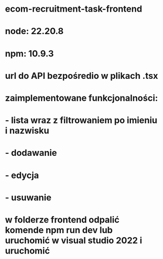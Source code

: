 # ecom-recruitment-task-frontend

# node: 22.20.8
# npm: 10.9.3

# url do API bezpośredio w plikach .tsx

# zaimplementowane funkcjonalności:

# - lista wraz z filtrowaniem po imieniu i nazwisku
# - dodawanie
# - edycja
# - usuwanie


# w folderze frontend odpalić komende npm run dev lub uruchomić w visual studio 2022 i uruchomić